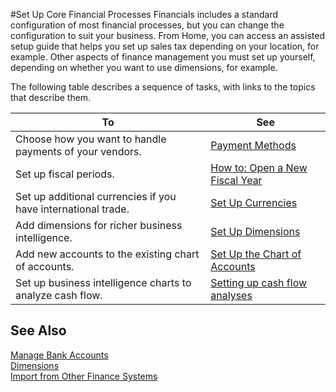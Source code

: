 <properties
                pageTitle="Set Up Core Financial Processes| Financials" 
                description="Set Up Core Financial Processes" 
                services="project-madeira" 
                documentationCenter=""
                authors="edupont04"/>
<tags
    ms.service="project-madeira"
    ms.topic="article"
    ms.devlang="na"
    ms.tgt_pltfrm="na"
    ms.workload="na"
    ms.date="05/12/2016"
    ms.author="edupont04" />
                
#Set Up Core Financial Processes
Financials includes a standard configuration of most financial processes, but you can change the configuration to suit your business. 
From Home, you can access an assisted setup guide that helps you set up sales tax depending on your location, for example. Other aspects of finance management you must set up yourself, depending on whether you want to use dimensions, for example.  
 
The following table describes a sequence of tasks, with links to the topics that describe them.

| To                                                                  | See                      |
|---------------------------------------------------------------------|--------------------------|
|Choose how you want to handle payments of your vendors.|[Payment Methods](finance-payment-methods.md)|
|Set up fiscal periods.|[How to: Open a New Fiscal Year](finance-how-open-new-fiscal-year.md)|
|Set up additional currencies if you have international trade.|[Set Up Currencies](finance-setup-currencies.md)|
|Add dimensions for richer business intelligence.|[Set Up Dimensions](finance-setup-dimensions.md)|
|Add new accounts to the existing chart of accounts.|[Set Up the Chart of Accounts](finance-setup-chart-accounts.md)| 
|Set up business intelligence charts to analyze cash flow.|[Setting up cash flow analyses](finance-setup-cash-flow-analyses.md)|

## See Also  
[Manage Bank Accounts](bank-manage-bank-accounts.md)    
[Dimensions](finance-dimensions.md)  
[Import from Other Finance Systems](upload-data.md)  
